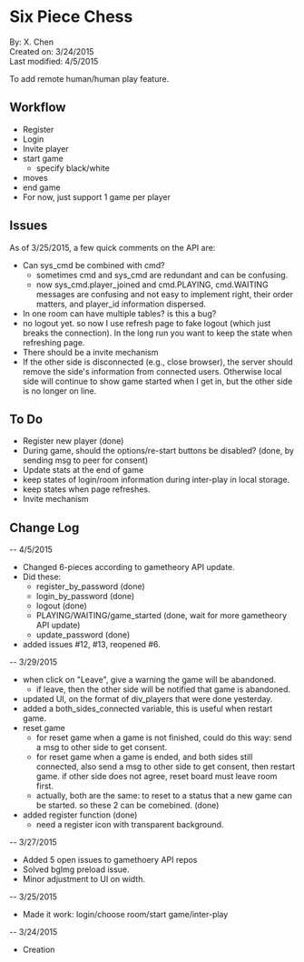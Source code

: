 
<h1>Six Piece Chess</h1>

By: X. Chen  
Created on: 3/24/2015  
Last modified: 4/5/2015

To add remote human/human play feature.


<h2>Workflow</h2>

- Register
- Login
- Invite player
- start game
  - specify black/white
- moves
- end game
- For now, just support 1 game per player


<h2>Issues</h2>

As of 3/25/2015, a few quick comments on the API are:

- Can sys_cmd be combined with cmd?
  - sometimes cmd and sys_cmd are redundant and can be confusing.
  - now sys_cmd.player_joined and cmd.PLAYING, cmd.WAITING messages are confusing and not easy
    to implement right, their order matters, and player_id information dispersed.
- In one room can have multiple tables? is this a bug?
- no logout yet. so now I use refresh page to fake logout (which just breaks the connection).
  In the long run you want to keep the state when refreshing page.
- There should be a invite mechanism
- If the other side is disconnected (e.g., close browser), the server should remove the side's
  information from connected users. Otherwise local side will continue to show game started
  when I get in, but the other side is no longer on line.


<h2>To Do</h2>

- Register new player (done)
- During game, should the options/re-start buttons be disabled? (done, by sending msg to peer for consent)
- Update stats at the end of game
- keep states of login/room information during inter-play in local storage.
- keep states when page refreshes.
- Invite mechanism


<h2>Change Log</h2>

-- 4/5/2015

- Changed 6-pieces according to gametheory API update.
- Did these:
  - register_by_password (done)
  - login_by_password (done)
  - logout (done)
  - PLAYING/WAITING/game_started (done, wait for more gametheory API update)
  - update_password (done)
- added issues #12, #13, reopened #6.

-- 3/29/2015

- when click on "Leave", give a warning the game will be abandoned.
  - if leave, then the other side will be notified that game is abandoned.
- updated UI, on the format of div_players that were done yesterday.
- added a both_sides_connected variable, this is useful when restart game.
- reset game
  - for reset game when a game is not finished, could do this way:
    send a msg to other side to get consent.
  - for reset game when a game is ended, and both sides still connected,
    also send a msg to other side to get consent, then restart game.
    if other side does not agree, reset board must leave room first.
  - actually, both are the same: to reset to a status that a new game can be started.
     so these 2 can be comebined. (done)
- added register function (done)
  - need a register icon with transparent background.

-- 3/27/2015

* Added 5 open issues to gamethoery API repos
* Solved bgImg preload issue.
* Minor adjustment to UI on width.

-- 3/25/2015
* Made it work: login/choose room/start game/inter-play

-- 3/24/2015
* Creation
